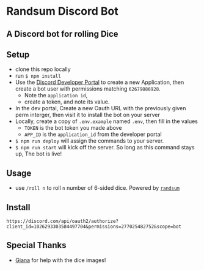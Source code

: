 # Randsum Discord Bot

## A Discord bot for rolling Dice

## Setup

- clone this repo locally
- run `$ npm install`
- Use the [Discord Developer Portal](https://discord.com/developers/) to create
  a new Application, then create a bot user with permissions matching
  `62679886928`.
  - Note the `application id`,
  - create a token, and note its value.
- In the dev portal, Create a new Oauth URL with the previously given perm
  interger, then visit it to install the bot on your server
- Locally, create a copy of `.env.example` named `.env`, then fill in the values
  - `TOKEN` is the bot token you made above
  - `APP_ID` is the `application_id` from the developer portal
- `$ npm run deploy` will assign the commands to your server.
- `$ npm run start` will kick off the server. So long as this command stays up,
  The bot is live!

## Usage

- use `/roll n` to roll `n` number of 6-sided dice. Powered by
  [`randsum`](https://github.com/alxjrvs/randsum)

## Install

`https://discord.com/api/oauth2/authorize?client_id=1026293303584497704&permissions=277025482752&scope=bot`

## Special Thanks

- [Giana](https://twitter.com/_doglizard) for help with the dice images!
